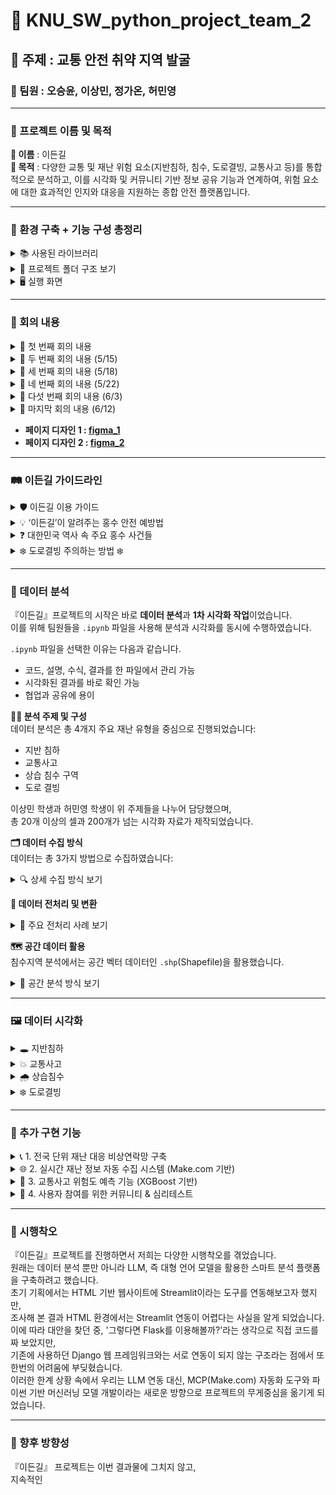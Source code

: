 # 💯 KNU_SW_python_project_team_2
## 💬 주제 : 교통 안전 취약 지역 발굴
### 👤 팀원 : 오승윤, 이상민, 정가온, 허민영
---
### 📙 프로젝트 이름 및 목적
**🌿 이름** : 이든길  
**🎯 목적** : 다양한 교통 및 재난 위험 요소(지반침하, 침수, 도로결빙, 교통사고 등)를 통합적으로 분석하고, 이를 시각화 및 커뮤니티 기반 정보 공유 기능과 연계하여, 위험 요소에 대한 효과적인 인지와 대응을 지원하는 종합 안전 플랫폼입니다.

---

### 🧰 환경 구축 + 기능 구성 총정리

<details>
  <summary>📚 사용된 라이브러리 </summary>

---

### 📦 웹 개발 및 Django 관련

| 라이브러리 | 설명 |
|------------|------|
| Django     | Python 대표 웹 프레임워크. 웹 페이지, API, DB 관리 등 전반적인 백엔드 처리 |
| sqlparse   | Django 내부에서 SQL 구문을 파싱할 때 사용됨 |
| asgiref    | Django의 비동기 처리 지원 라이브러리 |

---

### 🧠 머신러닝 및 모델 관련

| 라이브러리 | 설명 |
|------------|------|
| xgboost         | 고성능 머신러닝 모델(XGBoost 회귀/분류) 라이브러리 |
| scikit-learn    | ML 알고리즘과 전처리, 모델 평가 기능 제공 |
| joblib          | 학습된 모델을 `.pkl`로 저장/불러오기 위해 사용 |
| numpy, scipy    | 수치 연산, 선형대수 계산 필수 기반 라이브러리 |
| threadpoolctl, threading, tenacity | 병렬 계산 및 내구성 보완용 (간접 사용) |

---

### 🗂 데이터 처리 및 분석

| 라이브러리 | 설명 |
|------------|------|
| pandas               | 표 형태의 데이터 처리 (CSV, Excel 등) |
| openpyxl, et_xmlfile | Excel(xlsx) 파일 처리용 백엔드 |
| matplotlib, seaborn  | 데이터 시각화 (차트, 히트맵 등) |
| pyarrow              | 빠른 I/O 및 파일 포맷 처리 (예: Parquet) |

---

### 🧭 지도 및 위치 데이터 분석

| 라이브러리 | 설명 |
|------------|------|
| folium                              | Leaflet.js 기반의 지도 시각화 (HTML 지도 생성) |
| geopandas                           | 지리정보(GIS) 데이터를 Pandas처럼 처리 |
| shapely                             | 공간 연산 (교차, 면적, 경계 등) 수행 |
| pyproj                              | 위경도 좌표계 변환 |
| rasterio, affine, mercantile, contextily, branca, xyzservices | 공간 타일맵, 배경지도, GeoTIFF 렌더링용 도구들 |

---

### 🌐 크롤링 / 웹 자동화

| 라이브러리 | 설명 |
|------------|------|
| beautifulsoup4       | HTML 구조 파싱 및 정보 추출 |
| requests             | 웹사이트에 요청 보내기 (GET, POST 등) |
| lxml                 | 빠른 HTML/XML 파싱을 위한 parser |
| selenium, webdriver-manager | 브라우저 자동화 도구 (동적 페이지 크롤링 시 사용) |

---

### 🧪 개발 보조 / 콘솔 / 노트북 환경

| 라이브러리 | 설명 |
|------------|------|
| ipython, ipykernel, jupyter_* | Jupyter Notebook 실행 환경 |
| tqdm                        | 반복문 진행 상황 시각화 |
| colorama                    | 터미널 컬러 출력 지원 |
| python-dotenv              | `.env` 파일로 환경변수 관리 |
| watchdog                   | 파일 변화 감지 (개발 자동화 도구에 사용됨) |

</details>

<details>
  <summary>📁 프로젝트 폴더 구조 보기</summary>
  
```
data_B_project/  
├── .venv/  
│ └── 💡 가상환경 (패키지 충돌 방지 및 협업 목적)  
│ - 필요한 라이브러리만 설치 가능  
│ - requirements.txt로 공유 및 관리 용이  

├── data/  
│ ├── people/ 📊 서울시 자치구별 인구수  
│ ├── traffic accident/ 🚗 교통사고 연도별 Excel (2019~2023)  
│ ├── Traffic light/ 🚦 신호등 및 횡단보도 위치  
│ └── 기타 참고 데이터 포함  

├── dataAnalysis1.ipynb  
│ └── 📈 초기 데이터 분석용 Jupyter 노트북 (pandas, 시각화, 병합 등 실험)  

├── ngrok/  
│ └── 🌐 ngrok 실행 및 설정  
│ ① make.com 워크플로우용 웹훅 연동  
│ ② 외부 접근 가능한 임시 URL 제공  
│ ③ 로컬 서버 테스트 자동화를 위한 브리지 역할  

├── emergency_contacts_to_sqlite.py  
│ └── 🚑 응급기관 JSON → SQLite 저장 스크립트  
│ - 행정안전부 API 기반 254개 기관 정보 수집  

├── real_python_project/  
│ ├── db.sqlite3 📦 기본 장고 DB  
│ ├── emergency_agencies.db 🏥 응급기관 DB  
│ ├── final_merged_with_coords.csv ✅ 병합 완료된 최종 CSV  
│ 
│ ├── main/ 💻 Django 앱 구성  
│ │ ├── models.py 모델 정의 (Post, DailyUpdate 등)  
│ │ ├── views.py 요청 처리, API 연동  
│ │ ├── forms.py 사용자 입력 폼  
│ │ ├── model_utils.py 자치구 위험도 예측 함수  
│ │ ├── model_trainer.py모델 학습 + joblib 저장  
│ │ ├── templates/main/ 템플릿 HTML  
│ │ │ ├── community.html, dashboard_1~4.html, quiz_start.html, rehome.html 등  
│ │ ├── static/images/ 분석 결과 시각화 이미지  
│ │ └── migrations/ DB 마이그레이션  

│ ├── scraper.py 📰 행정안전부 보도자료 크롤링  
│ ├── model_utils.py 예측 수행 + 설명 반환  
│ ├── model_trainer.py XGBoost 학습 후 저장  
│ ├── xgb_model.pkl 저장된 모델  

├── requirements.txt 📦 필요한 패키지 목록  
└── README.md 📘 프로젝트 설명, 실행 방법, 구성도
```
</details>

<details>
  <summary>🖥️ 실행 화면 </summary>
  
  ### 메인 화면
  
  ![메인화면](ScreenShots/메인화면.png)

  ### 이든길과의 만남

  ![이든길과의 만남](ScreenShots/이든길과의만남.png)

  ### 지반침하

  ![지반침하](ScreenShots/지반침하.png)

  ### 교통사고

  ![교통사고](ScreenShots/교통사고.png)

  ### 교통사고 위험도

  ![위험도](ScreenShots/교통사고위험도.png)

  ### 상습 침수 구역

  ![상습침수](ScreenShots/상습침수.png)

  ### 도로 결빙 구역

  ![도로결빙](ScreenShots/도로결빙.png)

  ### 비상연락기관

  ![비상연락망](ScreenShots/비상연락기관.png)

  ### 안전관리 일일상황

  ![안전관리 일일상황](ScreenShots/안전관리일일상황.png)

  ### 이든길 커뮤니티

  ![커뮤니티](ScreenShots/커뮤니티.png)

  ### 심리테스트

  ![심리테스트](ScreenShots/심리테스트.png)
</details>

---

### 🤝 회의 내용
<details>
<summary> 📌 첫 번째 회의 내용 </summary>

1. 웹 페이지 UI 공유하기
  
2. 서울시 행정구역 데이터 범위 결정하기  
-> 서울시 행정구역 구 기준으로 결정

3. 데이터 수집하기  

 (1) **교통사고** (교통사고 정보를 위해 모아야 할 데이터)  
  - 사고 발생 위치 (GIS 좌표), 시간, 유형 (차대차, 차대사람 등)  
  - 사고 원인, 피해 규모 (사망, 중상, 경상 등)  

 (2) **싱크홀 및 지반 침하 위험 지역 데이터** (싱크홀 정보를 위해 모아야 할 데이터)  
  - 과거 싱크홀 발생 이력 (위치, 규모, 원인)  
  - 지반 조사 자료 (지질도, 지하수위 변동, 지반 특성 등)  
  - 상하수도관 노후도 및 누수 발생 이력  
  - 대규모 지하 개발 공사 현황 (지하철, 터널 등)  

 (3) **기타 위험 요인**  
  - 급경사지  
  - 상습 침수 구역  
  - 낙석 위험 지역  
  - 도로 결빙

우리 지역 -> 안전도 테스트
  
4. 역할 분담 및 만날 날짜
  - **데이터 전처리 및 데이터 분석** : 이상민, 허민영
  - **Django를 활용한 웹페이지 구축** : 정가온
  - **데이터 시각화 자료 및 발표 피피티 제작** : 오승윤
  - **다음 회의 일정** : 5/15 파이썬 수업 후
</details>
<details>
  <summary>📌 두 번째 회의 내용 (5/15) </summary>

  - 데이터 수집 목록 확인
  - 추가 데이터 있는지 살펴보기
      - 추가 데이터 있을 시 조건
      1. 추가 데이터 목록을 모두와 공유하기
      2. 추가 데이터도 동일하게 다같이 모아야함
  - 웹 프로토타입 살펴보기
  - 다음주까지 해와야 할 것들
      - 승윤: 이든길 가이드라인 표 작성하기
      - 민영, 상민: 싱크홀 및 지반침하 데이터 분석 완료 파일 완성해서 오기
      - 가온: 웹 페이지 4개 HTML로 작성하기
</details>
<details>
  <summary>📌 세 번째 회의 내용 (5/18) </summary>
  
  - 데이터 수집 결과 공유
  - 가이드라인 작성한 것 공유
  - 웹 페이지 어디까지 진행했는지 공유
  - 데이터 분석 오늘부터 시작

  - 화요일까지 웹페이지 담당자 : 웹페이지 두개 구축
  - 데이터 분석 담당자 : 다음주 목요일까지 싱크홀 분석
</details>
<details>
  <summary>📌 네 번째 회의 내용 (5/22) </summary>

  - 웹 페이지 구축 2개 확인하기
  - 데이터 분석 파트 나눈 거 이야기하기
  - 데이터 분석 현황

  - 다음주 목요일까지
  - 민영: 싱크홀 .ipynb파일 -> 시각화한테 넘기기
  - 상민: .ipynb파일 -> 시각화한테 넘기기
  - 가온: 파일 4개 구축하기
  - 승윤: 시각화 시작
</details>
<details>
  <summary>📌 다섯 번째 회의 내용 (6/3) </summary>
  
  - 승윤, 상민: 시각화 자료 넘겨받으면 시각화 할 수 있는 데까지 해오기
  - 가온: 장고로 메인 페이지 제작, 4개 페이지 연결, 가능하면 가이드라인 버튼까지.
  - 민영: 싱크홀 최대한 해오기

  - 위 기능 검사하기
</details>
<details>
  <summary>📌 마지막 회의 내용 (6/12) </summary>
  
  - 웹 페이지 전체 확인하기
  - 깃허브 다시 꾸미기
  - 배포 여부
  - 피피티 제작 및 발표 준비하기
</details>

- **페이지 디자인 1 : [figma_1](https://www.figma.com/design/EVlEsAvssMzduNOMQqq03p/Data-##Visualization-Package--Community---Community-?m=auto&t=EaSnN1FVl4JoH4ck-6)**  
- **페이지 디자인 2 : [figma_2](https://www.figma.com/design/R1xDkiDhgZPlxjdtCBAjMT/Best-Websites-of-2023---Webflow-%7C-Figma-Design--Community-?node-id=0-1&t=PXqxduq8GY0n6Wz7-1)**

---
### 🛤️ 이든길 가이드라인
<details>
  <summary>🛡️ 이든길 이용 가이드</summary>

- 대시보드를 통해 재난 데이터를 확인하세요.
- 비상연락망은 클릭 한 번으로 접근할 수 있어요.
- 커뮤니티에 의견을 자유롭게 남기세요!
</details>
<details>
  <summary>💡 ‘이든길’이 알려주는 홍수 안전 예방법</summary>
  
**기상 특보 확인:** 호우 예보 시 TV, 라디오, 스마트폰 앱 등으로 기상 특보를 수시로 확인하세요.  
**비상 물품 준비:** 손전등, 라디오, 비상식량, 구급약품, 휴대폰 충전기 등을 미리 준비해둡니다.  
**가스/전기 차단:** 침수 위험이 있을 경우, 주택 내 가스와 전기를 미리 차단합니다.  
**지하 공간 대피:** 지하 주차장, 반지하 주택 등 지하 공간은 침수 시 매우 위험하므로 즉시 대피합니다.  
**하천변/계곡 접근 금지:** 갑자기 불어난 물에 휩쓸릴 수 있으니 하천변이나 계곡 주변은 절대 가까이 가지 마세요.  
**차량 이동 자제:** 침수된 도로는 진입하지 말고, 불가피할 경우 우회하거나 대중교통을 이용합니다.  
**농경지/시설물 점검:** 비닐하우스, 농경지, 축사 등 시설물을 미리 점검하고 취약 부분은 보강합니다.  
**대피 경로 확인:** 거주 지역의 대피 장소와 경로를 미리 숙지하고, 재난 시에는 관계 당국의 안내에 따릅니다.  
※ 이든길은 여러분의 안전을 최우선으로 생각합니다. 재난 발생 시 안전 수칙을 준수하세요.  
</details>
<details>
  <summary>❓ 대한민국 역사 속 주요 홍수 사건들</summary>

**1925년 을축년 대홍수:** 일제강점기 기록된 가장 큰 홍수 중 하나. 한강 범람으로 서울 도심 대부분이 침수되고 큰 인명 피해가 발생했습니다.  
**1984년 중부지방 집중호우:** 수도권과 강원 지역에 기록적인 폭우가 쏟아져 많은 이재민과 재산 피해가 발생했습니다.  
**1987년 8월 대홍수:** 태풍과 장마가 겹치면서 남부지방을 중심으로 큰 피해가 발생, 섬진강 유역의 피해가 특히 컸습니다.  
**1990년 전국적인 홍수:** 여름 장마와 태풍으로 전국적으로 동시다발적인 홍수 피해가 발생, 농경지 침수와 이재민이 다수 발생했습니다.  
**2002년 태풍 루사:** 강원도를 중심으로 기록적인 폭우를 동반하여 엄청난 인명 및 재산 피해를 남겼습니다. 역대급 재난 중 하나로 기록됩니다.  
**2011년 우면산 산사태:** 서울 우면산 일대에 집중호우가 발생하여 산사태로 인한 인명 피해와 주택 침수가 발생했습니다.  
**2020년 장마철 집중호우:** 중부지방을 중심으로 50일 넘는 긴 장마가 이어지며 누적 강수량이 역대급을 기록, 하천 범람 및 산사태 피해가 컸습니다.  
**2022년 수도권 집중호우:** 서울 강남 등 수도권 도심에 기록적인 시간당 폭우가 쏟아져 지하철역, 도로, 주택 침수 등 큰 혼란이 발생했습니다.  
※ 위 내용은 주요 사건의 예시이며, 실제 역사는 더 많은 홍수 피해를 기록하고 있습니다.  
</details>
<details>
  <summary>❄️ 도로결빙 주의하는 방법 ❄️</summary>
  
**감속 운전:** 빙판길에서는 평소보다 20~50% 이상 감속해야 합니다.  
**안전거리 확보:** 평소보다 2배 이상 충분한 안전거리를 유지하세요.  
**급조작 금지:** 급출발, 급가속, 급제동, 급핸들 조작은 피해야 합니다.  
**미끄럼 방지 장비:** 스노체인, 스노타이어 등 미끄럼 방지 장비를 준비하세요.  
**블랙 아이스 주의:** 육안으로 식별하기 어려운 블랙 아이스를 특히 조심해야 합니다. (교량 위, 터널 출입구, 응달진 곳)  
**대중교통 이용:** 가급적 대중교통을 이용하는 것이 안전합니다.  
</details>

---

### 📑 데이터 분석
『이든길』프로젝트의 시작은 바로 **데이터 분석**과 **1차 시각화 작업**이었습니다.  
이를 위해 팀원들을 `.ipynb` 파일을 사용해 분석과 시각화를 동시에 수행하였습니다.  

`.ipynb` 파일을 선택한 이유는 다음과 같습니다.
- 코드, 설명, 수식, 결과를 한 파일에서 관리 가능
- 시각화된 결과를 바로 확인 가능
- 협업과 공유에 용이

**🧑‍💻 분석 주제 및 구성**  
데이터 분석은 총 4개지 주요 재난 유형을 중심으로 진행되었습니다:
- 지반 침하  
- 교통사고  
- 상습 침수 구역  
- 도로 결빙

이상민 학생과 허민영 학생이 위 주제들을 나누어 담당했으며,  
총 20개 이상의 셀과 200개가 넘는 시각화 자료가 제작되었습니다.

**🗂️ 데이터 수집 방식**  
데이터는 총 3가지 방법으로 수집하였습니다:  
<details>
  <summary>🔍 상세 수집 방식 보기</summary>

  1. **웹 크롤링**  
  - `requests`+`BeautifulSoup`조합으로 HTML 데이터 파싱  
  2. **공공데이터포털 API 활용**  
  - 인증키 기반의 JSON 응답 구조  
  - `requests.get()`으로 호출 후 `json()` 파싱  
  3. **CSV 파일 수동 다운로드**  
  - 분석에 익숙하지 않은 팀원도 쉽게 활용 가능  
  - `pandas`를 사용하여 불러온 뒤 필요한 컬럼만 추출 및 전처리 수행  
</details>

**🧹 데이터 전처리 및 변환**
<details>
  <summary>🧼 주요 전처리 사례 보기</summary>
  
**📁 CSV 전처리**
- **서울시 월별 강수량 데이터**  
  - 상위 8줄 불필요한 헤더 제거 후 컬럼 직접 지정  
  - `년월`컬럼은 `pd.to_datetime()`으로 날짜 변환  
  - '강수량'값 중 숫자가 아닌 항목은 pd.to_numeric(errors='coerce')로 NaN 처리
  - `dropna()`로 결측값 제거 후 분석 진행
</details>

**🗺️ 공간 데이터 활용**  
침수지역 분석에서는 공간 벡터 데이터인 `.shp`(Shapefile)을 활용했습니다.
<details>
  <summary>🧭 공간 분석 방식 보기</summary>

  - 서울시 침수흔적도 데이터 활용
  - `geopandas`로 `.shp`파일 불러오기
  - 좌표계 변환 : `EPSG:4326 → EPSG:3857`
    → 실제 웹 지도와 정확히 겹치도록 설정
  - `matplotlib` + `contextily` 조합으로 시각화
    - `cs.add_basemap()`으로 지도 타일 추가
    - `total_bounds`로 자동 확대 비율 설정
</details>

---

### 🖼️ 데이터 시각화

<details>
  <summary>🕳️ 지반침하</summary>

  ### 싱크홀

  ![싱크홀](ScreenShots/(1)싱크홀.png)

  ### 싱크홀 자치구별

  ![싱크홀_자치구](ScreenShots/(2)싱크홀_자치구.png)
</details>
<details>
  <summary>💥 교통사고</summary>

  ### 사고 유형

  ![사고 유형](ScreenShots/(3)교통사고-사고유형.png)

  ### 발생 건수

  ![발생 건수](ScreenShots/(4)교통사고-발생건수.png)

  ### 히트맵

  ![히트맵](ScreenShots/(5)교통사고-히트맵.png)

  ### 원인

  ![원인](ScreenShots/(6)교통사고-원인.png)

  ### 사상자

  ![사상자](ScreenShots/(7)교통사고-사상자.png)
  
</details>
<details>
  <summary>🌧️ 상습침수</summary>

  ### 상습침수

  ![상습침수](ScreenShots/(8)상습침수.png)

  ### 관측소별 평균 수위

  ![관측소별](ScreenShots/(9)상습침수-관측소.png)

</details>
<details>
  <summary>❄️ 도로결빙</summary>
  
  ### 도로결빙

  ![도로결빙](ScreenShots/(10)도로결빙.png)
  
</details>

---

### 🌱 추가 구현 기능
<details>
  <summary>📞 1. 전국 단위 재난 대응 비상연락망 구축</summary>

  - **개요**:  
  재난 상황에서 필요한 지역별 비상연락망 정보를 제공하기 위해, 이를 데이터베이스로 구조화하였습니다.
- **주요 구현 과정**:
  1. `request` 라이브러리를 통해 JSON 데이터 요청 및 응답 수신  
  2. 각 데이터에 광역 지자체명을 기준으로 지역 분류  
  3. `pandas`를 활용해 데이터프레임으로 정리  
  4. 정리된 데이터를 `SQLite3` 데이터베이스로 저장  
- **특징**:
  SQLite 방식으로 구현해 별도의 서버 환경 없이 **로컬 테스트와 관리가 간편**하며, 총 **254개 기관**의 연락처 데이터를 효율적으로 관리할 수 있게 되었습니다.

</details>

<details>
  <summary>🌐 2. 실시간 재난 정보 자동 수집 시스템 (Make.com 기반)</summary>
  
  - **개요**:  
  매일 업데이트되는 **국가 재난 사이트의 안전관리 일일상황 보고서**를 자동 수집하여 로컬 웹페이지에 연동하는 자동화 시스템을 구현하였습니다.  
- **사용 기술 및 흐름**:  
  - Make.com의 HTTP 모듈로 JSON API 요청 → HTML 응답 수신  
  - **정규표현식**을 활용해 제목, 본문, 출처 등 필요한 정보 추출  
  - Django API 엔드포인트에 POST 요청 전송  
  - ngrok을 활용해 로컬 테스트 환경에서 외부 접근 테스트 수행  
  - Make 플랫폼 API 키를 사용하여 안전한 연동 수행  
- **핵심 성과**:  
  매일 실시간으로 최신 재난 정보를 사용자에게 제공할 수 있는 **자동화된 데이터 파이프라인 구축**에 성공
  
</details>

<details>
  <summary>🧠 3. 교통사고 위험도 예측 기능 (XGBoost 기반)</summary>
  
  - **개요**:  
  서울시 25개의 자치구의 교통사고 발생 건수를 예측하는 **머신러닝 기반 모델**을 구현하여, 사용자에게 **지역별 사고 위험도 정보**를 제공할 수 있도록 하였습니다.  
- **모델 구현 과정**:  
  - 인구, 사망/부상자 수, 신호등/횡단보도 수 등 다양한 데이터를 `merged_df.csv`로 통합  
  - `XGBoost` 모델 학습 및 `feature_importances_`속성으로 변수 중요도 시각화  
  - 예측 결과를 Django 웹과 연동하여 사용자 입력에 따라 실시간 출력  
- **웹페이지 기능**:  
  - 입력된 자치구의 **예측 교통사고 건수 출력**  
  - 서울 전체 중 해당 자치구의 **상대 순위 표시**  
  - 예측에 영향을 미친 **주요 요인 시각화 및 설명 제공**
- **주요 인사이트**:  
  '사망자 수', '부상자 수'가 높은 중요도를 가지며, '신호등 및 횡단보도 수'는 예방 관련 요인으로 분석
  
</details>

<details>
  <summary>🙋 4. 사용자 참여를 위한 커뮤니티 & 심리테스트</summary>

  - **커뮤니티 게시판**:  
    - **자유 게시판**과 **위험 경험 공유 게시판**으로 구성  
    - 게시글 작성/수정/삭제 기능과 DB 저장 기능 구현  
    - 사용자의 실제 경험과 의견을 나눌 수 있는 공간 제공  
  - **심리테스트 기능**:  
    - 사용자의 **재난 인식 수준**, **대응 유형** 등을 재미있게 알아볼 수 있도록 설계  
    - 단순 정보 제공을 넘어, **참여 유도형 안전 교육 플랫폼**으로서의 역할 수행  
    
</details>

---

### 🤯 시행착오 

『이든길』프로젝트를 진행하면서 저희는 다양한 시행착오를 겪었습니다.  
원래는 데이터 분석 뿐만 아니라 LLM, 즉 대형 언어 모델을 활용한 스마트 분석 플랫폼을 구축하려고 했습니다.  
초기 기획에서는 HTML 기반 웹사이트에 Streamlit이라는 도구를 연동해보고자 했지만,  
조사해 본 결과 HTML 환경에서는 Streamlit 연동이 어렵다는 사실을 알게 되었습니다.  
이에 따라 대안을 찾던 중, '그렇다면 Flask를 이용해볼까?'라는 생각으로 직접 코드를 짜 보았지만,  
기존에 사용하던 Django 웹 프레임워크와는 서로 연동이 되지 않는 구조라는 점에서 또 한번의 어려움에 부딪혔습니다.  
이러한 한계 상황 속에서 우리는 LLM 연동 대신, MCP(Make.com) 자동화 도구와 파이썬 기반 머신러닝 모델 개발이라는 새로운 방향으로 프로젝트의 무게중심을 옮기게 되었습니다.  

---

### 🚀 향후 방향성

『이든길』 프로젝트는 이번 결과물에 그치지 않고,  
지속적인 
